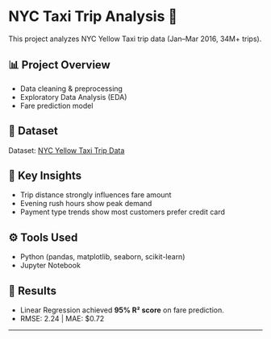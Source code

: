# NYC Taxi Trip Analysis 🚕  

This project analyzes NYC Yellow Taxi trip data (Jan–Mar 2016, 34M+ trips).  

## 📊 Project Overview
- Data cleaning & preprocessing  
- Exploratory Data Analysis (EDA)  
- Fare prediction model  

## 📂 Dataset
Dataset: [NYC Yellow Taxi Trip Data](https://www.kaggle.com/datasets/elemento/nyc-yellow-taxi-trip-data)  

## 🔑 Key Insights
- Trip distance strongly influences fare amount  
- Evening rush hours show peak demand  
- Payment type trends show most customers prefer credit card  

## ⚙️ Tools Used
- Python (pandas, matplotlib, seaborn, scikit-learn)  
- Jupyter Notebook  

## 🚀 Results
- Linear Regression achieved **95% R² score** on fare prediction.  
- RMSE: 2.24 | MAE: $0.72  

---
